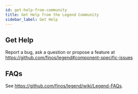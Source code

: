 ```yaml
---
id: get-help-from-community
title: Get Help from the Legend Community
sidebar_label: Get Help
---
```


## Get Help 
Report a bug, ask a question or propose a feature at https://github.com/finos/legend#component-specific-issues

## FAQs
See https://github.com/finos/legend/wiki/Legend-FAQs.
